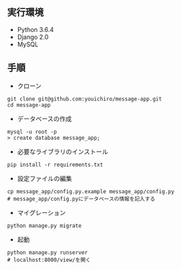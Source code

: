 ## 実行環境

- Python 3.6.4
- Django 2.0
- MySQL

## 手順

- クローン

```
git clone git@github.com:youichiro/message-app.git
cd message-app
```

- データベースの作成

```
mysql -u root -p
> create database message_app;
```

- 必要なライブラリのインストール

```
pip install -r requirements.txt
```

- 設定ファイルの編集

```
cp message_app/config.py.example message_app/config.py
# message_app/config.pyにデータベースの情報を記入する
```

- マイグレーション

```
python manage.py migrate
```

- 起動

```
python manage.py runserver
# localhost:8000/view/を開く
```
